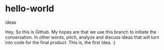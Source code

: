 # hello-world

ideas

Hey,
So this is Github. My hopes are that we use this branch to initiate the conversation. In other words, pitch, analyze and discuss ideas that will turn into code for the final product. This is, the first idea. :) 
